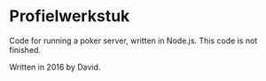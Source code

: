 # Profielwerkstuk
Code for running a poker server, written in Node.js. This code is not finished.

Written in 2016 by David.
